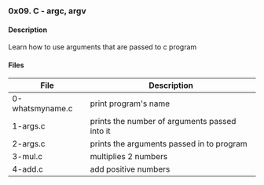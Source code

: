 ### 0x09. C - argc, argv

#### Description
Learn how to use arguments that are passed to c program

#### Files
File | Description
---|---
0-whatsmyname.c | print program's name
1-args.c | prints the number of arguments passed into it
2-args.c | prints the arguments passed in to program
3-mul.c | multiplies 2 numbers
4-add.c | add positive numbers
